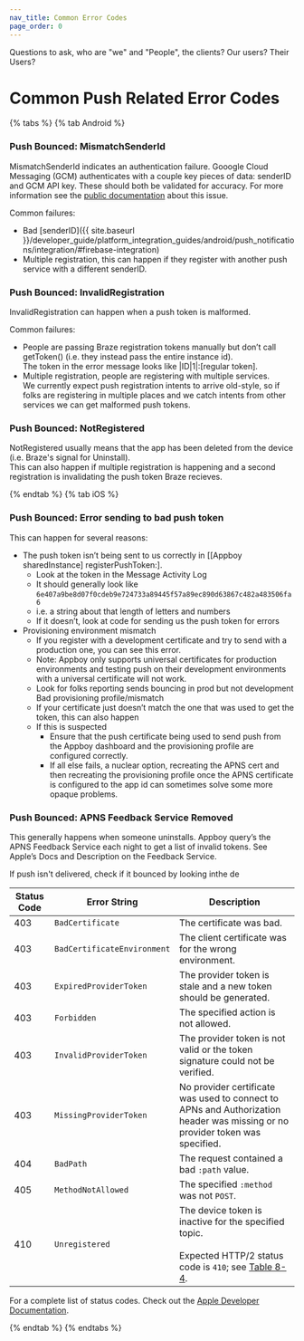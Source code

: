 ```yaml
---
nav_title: Common Error Codes
page_order: 0
---
```


Questions to ask, who are "we" and "People", the clients? Our users? Their Users? 

# Common Push Related Error Codes

{% tabs %}
{% tab Android %} 
### Push Bounced: MismatchSenderId
MismatchSenderId indicates an authentication failure.  Gooogle Cloud Messaging (GCM) authenticates with a couple key pieces of data: senderID and GCM API key.  These should both be validated for accuracy. For more information see the [public documentation](https://developer.apple.com/library/archive/documentation/NetworkingInternet/Conceptual/RemoteNotificationsPG/CommunicatingwithAPNs.html) about this issue.

Common failures:
- Bad [senderID]({{ site.baseurl }}/developer_guide/platform_integration_guides/android/push_notifications/integration/#firebase-integration)
- Multiple registration, this can happen if they register with another push service with a different senderID.

### Push Bounced: InvalidRegistration
InvalidRegistration can happen when a push token is malformed.  

Common failures:
- People are passing Braze registration tokens manually but don’t call getToken() (i.e. they instead pass the entire instance id). <br>The token in the error message looks like &#124;ID&#124;1&#124;:[regular token].  
- Multiple registration, people are registering with multiple services. <br>We currently expect push registration intents to arrive old-style, so if folks are registering in multiple places and we catch intents from other services we can get malformed push tokens.

### Push Bounced: NotRegistered
NotRegistered usually means that the app has been deleted from the device (i.e. Braze's signal for Uninstall).  
This can also happen if multiple registration is happening and a second registration is invalidating the push token Braze recieves.

{% endtab %}
{% tab iOS %}

### Push Bounced: Error sending to bad push token

This can happen for several reasons:
- The push token isn’t being sent to us correctly in [[Appboy sharedInstance] registerPushToken:].
	- Look at the token in the Message Activity Log 
	- It should generally look like `6e407a9be8d07f0cdeb9e724733a89445f57a89ec890d63867c482a483506fa6`
	- i.e. a string about that length of letters and numbers
	- If it doesn’t, look at code for sending us the push token for errors
- Provisioning environment mismatch
	- If you register with a development certificate and try to send with a production one, you can see this error.  
	- Note:  Appboy only supports universal certificates for production environments and testing push on their development environments with a universal certificate will not work. 
	- Look for folks reporting sends bouncing in prod but not development
Bad provisioning profile/mismatch
	- If your certificate just doesn’t match the one that was used to get the token, this can also happen
	- If this is suspected
		- Ensure that the push certificate being used to send push from the Appboy dashboard and the provisioning profile are configured correctly.
		- If all else fails, a nuclear option, recreating the APNS cert and then recreating the provisioning profile once the APNS certificate is configured to the app id can sometimes solve some more opaque problems.

### Push Bounced: APNS Feedback Service Removed

This generally happens when someone uninstalls. Appboy query’s the APNS Feedback Service each night to get a list of invalid tokens. See Apple’s Docs and Description on the Feedback Service.

If push isn't delivered, check if it bounced by looking inthe de

| Status Code | Error String | Description |
| ----------- | ------------ | ----------- |
| 403 | `BadCertificate` | The certificate was bad.|
| 403 | `BadCertificateEnvironment` | The client certificate was for the wrong environment. |
| 403 | `ExpiredProviderToken` | The provider token is stale and a new token should be generated. |
| 403 | `Forbidden` | The specified action is not allowed. |
| 403 | `InvalidProviderToken` | The provider token is not valid or the token signature could not be verified. |
| 403 | `MissingProviderToken` | No provider certificate was used to connect to APNs and Authorization header was missing or no provider token was specified. |
| 404 | `BadPath` | The request contained a bad `:path` value. |
| 405 | `MethodNotAllowed` | The specified `:method` was not `POST`. |
| 410 | `Unregistered` | The device token is inactive for the specified topic.<br><br> Expected HTTP/2 status code is `410`; see [Table 8-4](https://developer.apple.com/library/archive/documentation/NetworkingInternet/Conceptual/RemoteNotificationsPG/CommunicatingwithAPNs.html). |

For a complete list of status codes. Check out the [Apple Developer Documentation](https://developer.apple.com/library/archive/documentation/NetworkingInternet/Conceptual/RemoteNotificationsPG/CommunicatingwithAPNs.html).

{% endtab %}
{% endtabs %}

[1]: https://developer.apple.com/library/archive/documentation/NetworkingInternet/Conceptual/RemoteNotificationsPG/CommunicatingwithAPNs.html

